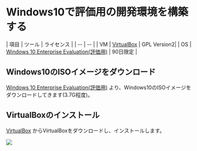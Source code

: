 # Windows10で評価用の開発環境を構築する

| 項目 | ツール | ライセンス |
| -- | -- |
| VM | [VirtualBox](https://www.virtualbox.org/) | GPL Version2|
| OS | [Windows 10 Enterprise Evaluation(評価用)](https://technet.microsoft.com/ja-jp/evalcenter/dn781239.aspx) | 90日限定 |

## Windows10のISOイメージをダウンロード

[Windows 10 Enterprise Evaluation(評価用)](https://technet.microsoft.com/ja-jp/evalcenter/dn781239.aspx) より、Windows10のISOイメージをダウンロードしてきます(3.7G程度)。

## VirtualBoxのインストール

[VirtualBox](https://www.virtualbox.org/) からVirtualBoxをダウンロードし、インストールします。

![]("win10.png")